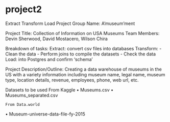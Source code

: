 # project2
Extract Transform Load Project
Group Name: A’museum’ment
 
Project Title: Collection of Information on USA Museums 
Team Members: Devin Sherwood, David Mostacero, Wilson Chira

Breakdown of tasks:
	Extract: convert csv files into databases
	Transform:
		- Clean the data
		- Perform joins to compile the datasets 
		- Check the data
	Load: into Postgres and confirm ‘schema’

 Project Description/Outline: Creating a data warehouse of museums in the US with a variety information including museum name, legal name, museum type, location details, revenue, employees, phone, web url, etc.
 
Datasets to be used
	From Kaggle
•	Museums.csv
•	Museums_separated.csv
		
	From Data.world
•	Museum-universe-data-file-fy-2015
